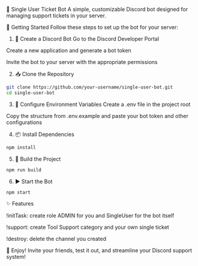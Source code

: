 🎫 Single User Ticket Bot
A simple, customizable Discord bot designed for managing support tickets in your server.

🚀 Getting Started
Follow these steps to set up the bot for your server:

1. 🔧 Create a Discord Bot
Go to the Discord Developer Portal

Create a new application and generate a bot token

Invite the bot to your server with the appropriate permissions

2. 📥 Clone the Repository
```bash
git clone https://github.com/your-username/single-user-bot.git
cd single-user-bot
```

3. 📄 Configure Environment Variables
Create a .env file in the project root

Copy the structure from .env.example and paste your bot token and other configurations

4. 📦 Install Dependencies
```bash
npm install
```

5. 🔨 Build the Project
```bash
npm run build
```

6. ▶️ Start the Bot
```bash
npm start
```

✨ Features

!initTask: create role ADMIN for you and SingleUser for the bot itself

!support: create Tool Support category and your own single ticket

!destroy: delete the channel you created

🙌 Enjoy!
Invite your friends, test it out, and streamline your Discord support system!